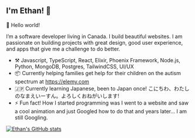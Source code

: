 ## I'm Ethan! :wave:

🎊 Hello world!

I’m a software developer living in Canada. I build beautiful websites. I am passionate on building projects with great design, good user experience, and apps that give me a challenge to do better.

- :hammer_and_pick: Javascript, TypeScript, React, Elixir, Phoenix Framework, Node.js, Python, MongoDB, Postgres, TailwindCSS, UI/UX
- :package: Currently helping families get help for their children on the autism spectrum at https://elemy.com
- 🇯🇵 Currently learning Japanese, been to Japan once! こにちわ、わたしのなまえいーすん。よろしくおねがいします!
- ⚡ Fun fact! How I started programming was I went to a website and saw a cool animation and just Googled how to do that and years later... I am still Googling.

[![Ethan's GitHub stats](https://github-readme-stats.vercel.app/api?username=moffatethan)](https://github.com/anuraghazra/github-readme-stats)
